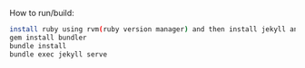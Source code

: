 How to run/build:
  ```bash
  install ruby using rvm(ruby version manager) and then install jekyll and bundler
  gem install bundler
  bundle install
  bundle exec jekyll serve
  ```
